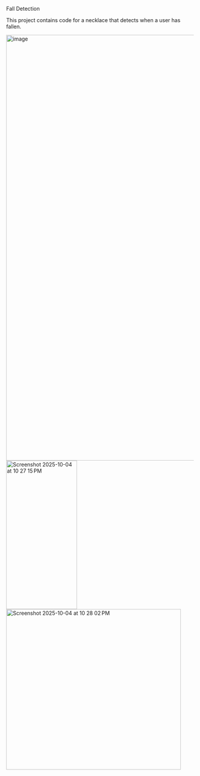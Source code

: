 Fall Detection

This project contains code for a necklace that detects when a user has fallen.

<img width="2166" height="1140" alt="image" src="https://github.com/user-attachments/assets/688348da-9f48-405f-a326-566aed1fd0ef" />


<img width="190" height="398" alt="Screenshot 2025-10-04 at 10 27 15 PM" src="https://github.com/user-attachments/assets/18ff94a7-a94b-41be-8e79-65c76fc18979" />


<img width="469" height="430" alt="Screenshot 2025-10-04 at 10 28 02 PM" src="https://github.com/user-attachments/assets/66c881a8-2a4c-45c5-bd9e-f5668ffa3e1b" />
